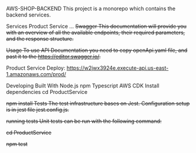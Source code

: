 AWS-SHOP-BACKEND
This project is a monorepo which contains the backend services.

Services
Product Service
...
~~Swagger
This documentation will provide you with an overview of all the available endpoints, their required parameters, and the response structure.~~

~~Usage
To use API Documentation you need to copy openApi.yaml file, and past it to the https://editor.swagger.io/.~~

Product Service
Deploy: https://w2jwx3924e.execute-api.us-east-1.amazonaws.com/prod/

Developing
Built With
Node.js
npm
Typescript
AWS CDK
Install dependencies
cd ProductService

~~npm install
Tests
The test infrastructure bases on Jest. Configuration setup is in jest file jest.config.js.~~

~~running tests
Unit tests can be run with the following command:~~

~~cd ProductService~~

~~npm test~~
